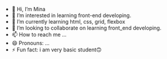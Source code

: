 - 👋 Hi, I’m Mina
- 👀 I’m interested in learning front-end developing.
- 🌱 I’m currently learning html, css, grid, flexbox
- 💞️ I’m looking to collaborate on learning front_end developing.
- 📫 How to reach me ...
- 😄 Pronouns: ...
- ⚡ Fun fact: i am very basic student🙃

<!---
Minaabbasi63/Minaabbasi63 is a ✨ special ✨ repository because its `README.md` (this file) appears on your GitHub profile.
You can click the Preview link to take a look at your changes.
--->
